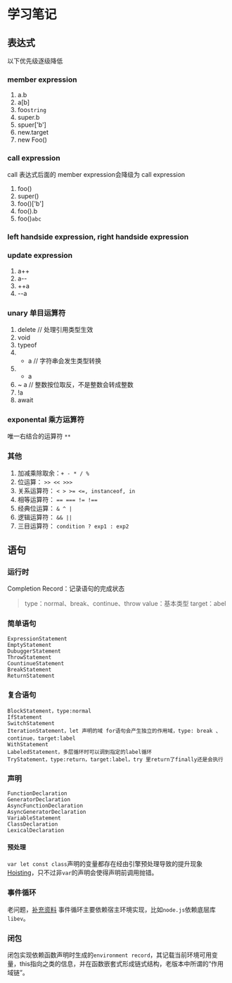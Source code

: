# 学习笔记
## 表达式
以下优先级逐级降低
### member expression
1. a.b
2. a[b]
3. foo`string`
4. super.b
5. spuer['b']
6. new.target
7. new Foo()

### call expression
call 表达式后面的 member expression会降级为 call expression
1. foo()
2. super()
3. foo()['b']
4. foo().b
5. foo()`abc`

### left handside expression, right handside expression

### update expression
1. a++
2. a--
3. ++a
4. --a

### unary 单目运算符
1. delete // 处理引用类型生效
2. void
3. typeof
4. + a // 字符串会发生类型转换
5. - a
6. ~ a // 整数按位取反，不是整数会转成整数
7. !a
8. await

### exponental 乘方运算符
唯一右结合的运算符 `**`

### 其他
1. 加减乘除取余：`+ - * / %`
2. 位运算： `>> << >>>`
3. 关系运算符： `< > >= <=, instanceof, in`
4. 相等运算符： `== === != !==`
5. 经典位运算： `& ^ |`
6. 逻辑运算符： `&& ||`
7. 三目运算符： `condition ? exp1 : exp2`
## 语句

### 运行时
Completion Record：记录语句的完成状态
>  type：normal、break、continue、throw
  value：基本类型
  target：abel

### 简单语句
	ExpressionStatement
	EmptyStatement
	DubuggerStatement
	ThrowStatement
	CountinueStatement
	BreakStatement
	ReturnStatement

### 复合语句

	BlockStatement，type:normal
	IfStatement
	SwitchStatement
	IterationStatement，let 声明的域 for语句会产生独立的作用域，type: break 、continue，target:label
	WithStatement
	LabeledStatement，多层循环时可以调到指定的label循环
	TryStatement，type:return，target:label，try 里return了finally还是会执行

### 声明

	FunctionDeclaration
	GeneratorDeclaration
	AsyncFunctionDeclaration
	AsyncGeneratorDeclaration
	VariableStatement
	ClassDeclaration
	LexicalDeclaration

#### 预处理
`var let const class`声明的变量都存在经由引擎预处理导致的提升现象 [Hoisting](https://developer.mozilla.org/zh-CN/docs/Glossary/Hoisting)，只不过非`var`的声明会使得声明前调用抛错。

### 事件循环
老问题，[补充资料](https://www.youtube.com/watch?v=8aGhZQkoFbQ&list=PLJS2wfLb_U5N0yW5qFBatLlWaLzt47TxX&index=2&t=36s)
事件循环主要依赖宿主环境实现，比如`node.js`依赖底层库`libev`。

### 闭包
闭包实现依赖函数声明时生成的`environment record`，其记载当前环境可用变量，this指向之类的信息，并在函数嵌套式形成链式结构，老版本中所谓的“作用域链”。